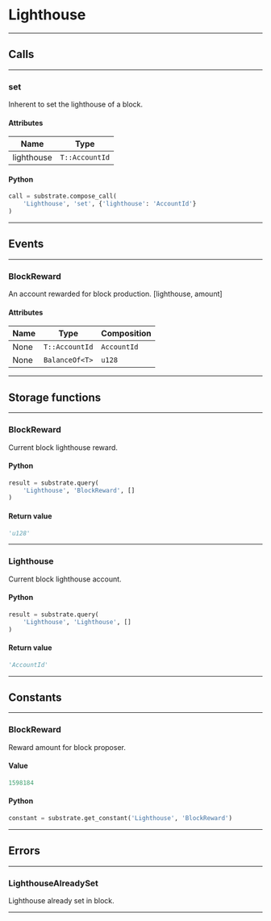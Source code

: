 
# Lighthouse

---------
## Calls

---------
### set
Inherent to set the lighthouse of a block.
#### Attributes
| Name | Type |
| -------- | -------- | 
| lighthouse | `T::AccountId` | 

#### Python
```python
call = substrate.compose_call(
    'Lighthouse', 'set', {'lighthouse': 'AccountId'}
)
```

---------
## Events

---------
### BlockReward
An account rewarded for block production. \[lighthouse, amount\]
#### Attributes
| Name | Type | Composition
| -------- | -------- | -------- |
| None | `T::AccountId` | ```AccountId```
| None | `BalanceOf<T>` | ```u128```

---------
## Storage functions

---------
### BlockReward
 Current block lighthouse reward.

#### Python
```python
result = substrate.query(
    'Lighthouse', 'BlockReward', []
)
```

#### Return value
```python
'u128'
```
---------
### Lighthouse
 Current block lighthouse account.

#### Python
```python
result = substrate.query(
    'Lighthouse', 'Lighthouse', []
)
```

#### Return value
```python
'AccountId'
```
---------
## Constants

---------
### BlockReward
 Reward amount for block proposer.
#### Value
```python
1598184
```
#### Python
```python
constant = substrate.get_constant('Lighthouse', 'BlockReward')
```
---------
## Errors

---------
### LighthouseAlreadySet
Lighthouse already set in block.

---------